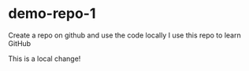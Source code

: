 # demo-repo-1
Create a repo on github and use the code locally
I use this repo to learn GitHub

This is a local change!